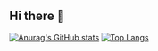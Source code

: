 ## Hi there 👋

[![Anurag's GitHub stats](https://github-readme-stats.vercel.app/api?username=chifuyu74)](https://github.com/anuraghazra/github-readme-stats)
[![Top Langs](https://github-readme-stats.vercel.app/api/top-langs/?username=chifuyu74)](https://github.com/anuraghazra/github-readme-stats)

<!--
**chifuyu74/chifuyu74** is a ✨ _special_ ✨ repository because its `README.md` (this file) appears on your GitHub profile.

Here are some ideas to get you started:

- 🔭 I’m currently working on ...
- 🌱 I’m currently learning ...
- 👯 I’m looking to collaborate on ...
- 🤔 I’m looking for help with ...
- 💬 Ask me about ...
- 📫 How to reach me: ...
- 😄 Pronouns: ...
- ⚡ Fun fact: ...
-->
